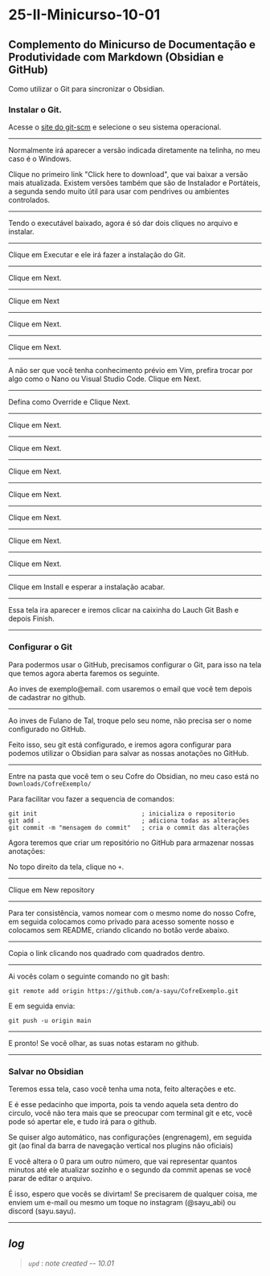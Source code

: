 # 25-II-Minicurso-10-01

## Complemento do Minicurso de Documentação e Produtividade com Markdown (Obsidian e GitHub)

Como utilizar o Git para sincronizar o Obsidian.
### Instalar o Git.  

Acesse o [site do git-scm](https://git-scm.com/downloads) e selecione o seu sistema operacional.

---

Normalmente irá aparecer a versão indicada diretamente na telinha, no meu caso é o Windows.

Clique no primeiro link "Click here to download", que vai baixar a versão mais atualizada. Existem versões também que são de Instalador e Portáteis, a segunda sendo muito útil para usar com pendrives ou ambientes controlados.

---

Tendo o executável baixado, agora é só dar dois cliques no arquivo e instalar.

---

Clique em Executar e ele irá fazer a instalação do Git.

---

Clique em Next.

---

Clique em Next

---

Clique em Next.

---

Clique em Next.

---

A não ser que você tenha conhecimento prévio em Vim, prefira trocar por algo como o Nano ou Visual Studio Code. Clique em Next.

---

Defina como Override e Clique Next.

---

Clique em Next.

---

Clique em Next.

---

Clique em Next.

---

Clique em Next.

---

Clique em Next.

---

Clique em Next.

---

Clique em Next.

---

Clique em Install e esperar a instalação acabar.

---

Essa tela ira aparecer e iremos clicar na caixinha do Lauch Git Bash e depois Finish.

---

### Configurar o Git

Para podermos usar o GitHub, precisamos configurar o Git, para isso na tela que temos agora aberta faremos os seguinte.

Ao inves de exemplo@email. com usaremos o email que você tem depois de cadastrar no github.

---


Ao inves de Fulano de Tal, troque pelo seu nome, não precisa ser o nome configurado no GitHub.

Feito isso, seu git está configurado, e iremos agora configurar para podemos utilizar o Obsidian para salvar as nossas anotações no GitHub.

---

Entre na pasta que você tem o seu Cofre do Obsidian, no meu caso está no `Downloads/CofreExemplo/` 

Para facilitar vou fazer a sequencia de comandos:

```git
git init                             ; inicializa o repositorio
git add .                            ; adiciona todas as alterações
git commit -m "mensagem do commit"   ; cria o commit das alterações
```

Agora teremos que criar um repositório no GitHub para armazenar nossas anotações:

No topo direito da tela, clique no `+`.

---

Clique em New repository

---

Para ter consistência, vamos nomear com o mesmo nome do nosso Cofre, em seguida colocamos como privado para acesso somente nosso e colocamos sem README, criando clicando no botão verde abaixo.

---

Copia o link clicando nos quadrado com quadrados dentro.

---

Ai vocês colam o seguinte comando no git bash:

```
git remote add origin https://github.com/a-sayu/CofreExemplo.git
```

E em seguida envia:

```
git push -u origin main
```

---

E pronto! Se você olhar, as suas notas estaram no github.

---
### Salvar no Obsidian


Teremos essa tela, caso você tenha uma nota, feito alterações e etc.

E é esse pedacinho que importa, pois ta vendo aquela seta dentro do circulo, você não tera mais que se preocupar com terminal git e etc, você pode só apertar ele, e tudo irá para o github.

Se quiser algo automático, nas configurações (engrenagem), em seguida git (ao final da barra de navegação vertical nos plugins não oficiais)

E você altera o 0 para um outro número, que vai representar quantos minutos até ele atualizar sozinho e o segundo da commit apenas se você parar de editar o arquivo.

É isso, espero que vocês se divirtam! Se precisarem de qualquer coisa, me enviem um e-mail ou mesmo um toque no instagram (@sayu_abi) ou discord (sayu.sayu).

---

## ***log***

> *`upd`* : *note created -- 10.01*